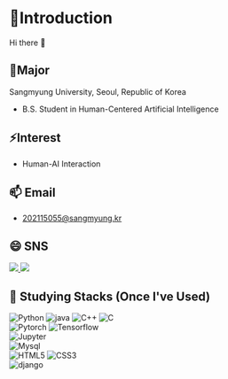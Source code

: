 <!--
**standyoung/standyoung** is a ✨ _special_ ✨ repository because its `README.md` (this file) appears on your GitHub profile.

Here are some ideas to get you started:

- 🔭 I’m currently working on ...
- 🌱 I’m currently learning ...
- 👯 I’m looking to collaborate on ...
- 🤔 I’m looking for help with ...
- 💬 Ask me about ...
- 📫 How to reach me: ...
- 😄 Pronouns: ...
- ⚡ Fun fact: ...
-->
# 🤔Introduction
Hi there 👋

## 🏫Major
Sangmyung University, Seoul, Republic of Korea
 - B.S. Student in Human-Centered Artificial Intelligence

## ⚡Interest
 - Human-AI Interaction

<!--### Qualification
 - SQL Developer-->

## 📫 Email
- 202115055@sangmyung.kr
  
## 😄 SNS
<a href="#/">
 <img src="https://img.shields.io/badge/Instagram-E4405F?style=flat-square&logo=Instagram&logoColor=white&link=#">
</a>

<a href="#">
 <img src="https://img.shields.io/badge/Tistroy Blog-000000?style=flat-square&logo=Tistory&logoColor=white&link=#">
</a>


## 🌱 Studying Stacks (Once I've Used)
![Python](https://img.shields.io/badge/Python-3776AB?style=simpleicons&logo=Python&logoColor=white) ![java](https://img.shields.io/badge/Java-007396?style=simpleicons&logo=Java&logoColor=white) ![C++](https://img.shields.io/badge/C++-00599C?style=simpleicons&logo=C%2B%2B&logoColor=white) ![C](https://img.shields.io/badge/C-A8B9CC?style=simpleicons&logo=C&logoColor=white)<br/>
![Pytorch](https://img.shields.io/badge/Pytorch-EE4C2C?style=simpleicons&logo=Pytorch&logoColor=white)
![Tensorflow](https://img.shields.io/badge/Tensorflow-FF6F00?style=simpleicons&logo=Tensorflow&logoColor=white)<br/>
![Jupyter](https://img.shields.io/badge/Jupyter-F37626?style=simpleicons&logo=Jupyter&logoColor=white)<br/>
![Mysql](https://img.shields.io/badge/Mysql-4479A1?style=simpleicons&logo=Mysql&logoColor=white)<br/>
![HTML5](https://img.shields.io/badge/html5-%23E34F26.svg?style=simpleicons&logo=html5&logoColor=white) ![CSS3](https://img.shields.io/badge/css3-%231572B6.svg?style=simpleicons&logo=css3&logoColor=white)<br/>
![django](https://img.shields.io/badge/django-092E20?style=simpleicons&logo=django&logoColor=white)

